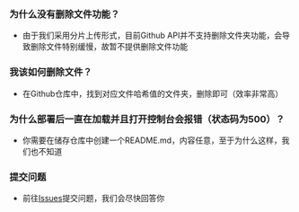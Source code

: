 ### 为什么没有删除文件功能？
- 由于我们采用分片上传形式，目前Github API并不支持删除文件夹功能，会导致删除文件特别缓慢，故暂不提供删除文件功能

### 我该如何删除文件？
- 在Github仓库中，找到对应文件哈希值的文件夹，删除即可（效率非常高）

### 为什么部署后一直在加载并且打开控制台会报错（状态码为500）？
- 你需要在储存仓库中创建一个README.md，内容任意，至于为什么这样，我们也不知道

### 提交问题
- 前往[Issues](https://github.com/Stoeaves/StpCloud/issues)提交问题，我们会尽快回答你